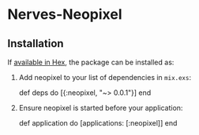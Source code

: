 # Nerves-Neopixel



## Installation

If [available in Hex](https://hex.pm/docs/publish), the package can be installed as:

  1. Add neopixel to your list of dependencies in `mix.exs`:

        def deps do
          [{:neopixel, "~> 0.0.1"}]
        end

  2. Ensure neopixel is started before your application:

        def application do
          [applications: [:neopixel]]
        end
